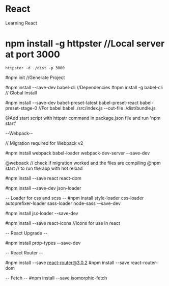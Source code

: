 # React
Learning React


# npm install -g httpster //Local server at port 3000
	httpster -d ./dist -p 3000


#npm init //Generate Project

#npm install --save-dev babel-cli  //Dependencies
#npm install -g babel-cli // Global Install

#npm install --save-dev babel-preset-latest babel-preset-react babel-preset-stage-0 //For babel
	babel ./src/index.js --out-file ./dist/bundle.js

@Add start script with httpstr command in package.json file and run 'npm start'


--Webpack--

// Migration required for Webpack v2

#npm install webpack babel-loader webpack-dev-server --save-dev

@webpack // check if migration worked and the files are compiling
@npm start // to run the app with hot reload

#npm install --save react react-dom

#npm install --save-dev json-loader

-- Loader for css and scss --
#npm install style-loader css-loader autoprefixer-loader sass-loader node-sass --save-dev

#npm install jsx-loader --save-dev


#npm install --save react-icons //Icons for use in react



-- React Upgrade --

#npm install prop-types  --save-dev


-- React Router --

#npm install --save react-router@3.0.2
#npm install --save react-router-dom


-- Fetch --
#npm install --save isomorphic-fetch
